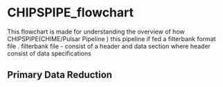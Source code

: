 # CHIPSPIPE_flowchart

This flowchart is made for understanding the overview of how CHIPSPIPE(CHIME/Pulsar Pipeline )
this pipeline if fed a filterbank format file .
filterbank file - consist of a header and data section where header consist of data specifications 

## Primary Data Reduction
